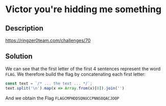# Victor you're hidding me something

## Description

https://ringzer0team.com/challenges/70

## Solution

We can see that the first letter of the first 4 sentences represent the word `FLAG`. We therefore build the flag by concatenating each first letter:

```javascript
const text = `/* ... the text ... */`;
text.split('\n').map(x => Array.from(x)[0]).join('')
```

And we obtain the Flag `FLAGCMPHDDSQNUCCPNNSOQACJOOP`